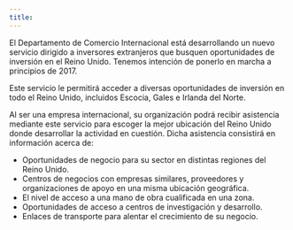 ```yaml
---
title: 
---
```


El Departamento de Comercio Internacional está desarrollando un nuevo servicio dirigido a inversores extranjeros que busquen oportunidades de inversión en el Reino Unido. Tenemos intención de ponerlo en marcha a principios de 2017.

Este servicio le permitirá acceder a diversas oportunidades de inversión en todo el Reino Unido, incluidos Escocia, Gales e Irlanda del Norte.

Al ser una empresa internacional, su organización podrá recibir asistencia mediante este servicio para escoger la mejor ubicación del Reino Unido donde desarrollar la actividad en cuestión. Dicha asistencia consistirá en información acerca de:

- Oportunidades de negocio para su sector en distintas regiones del Reino Unido.
- Centros de negocios con empresas similares, proveedores y organizaciones de apoyo en una misma ubicación geográfica.
- El nivel de acceso a una mano de obra cualificada en una zona.
- Oportunidades de acceso a centros de investigación y desarrollo.
- Enlaces de transporte para alentar el crecimiento de su negocio.

